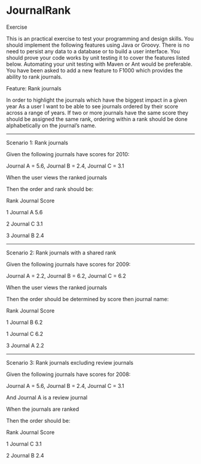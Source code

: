 JournalRank
===========

Exercise

This is an practical exercise to test your programming and design skills. You should implement
the following features using Java or Groovy. There is no need to persist any data to a database
or to build a user interface. You should prove your code works by unit testing it to cover the
features listed below. Automating your unit testing with Maven or Ant would be preferable.
You have been asked to add a new feature to F1000 which provides the ability to rank journals.

Feature: Rank journals

In order to highlight the journals which have the biggest impact in a given year
As a user
I want to be able to see journals ordered by their score across a range of years. If two or more
journals have the same score they should be assigned the same rank, ordering within a rank
should be done alphabetically on the journal’s name.

----------------------------------------------------------------------

Scenario 1: Rank journals

Given the following journals have scores for 2010: 

Journal A = 5.6, Journal B = 2.4, Journal C = 3.1

When the user views the ranked journals

Then the order and rank should be:


Rank Journal Score

1 Journal A 5.6

2 Journal C 3.1

3 Journal B 2.4

----------------------------------------------------------------------

Scenario 2: Rank journals with a shared rank

Given the following journals have scores for 2009:

Journal A = 2.2, Journal B = 6.2, Journal C = 6.2

When the user views the ranked journals

Then the order should be determined by score then journal name:


Rank Journal Score

1 Journal B 6.2

1 Journal C 6.2

3 Journal A 2.2

----------------------------------------------------------------------

Scenario 3: Rank journals excluding review journals

Given the following journals have scores for 2008:

Journal A = 5.6, Journal B = 2.4, Journal C = 3.1

And Journal A is a review journal

When the journals are ranked

Then the order should be:

Rank Journal Score

1 Journal C 3.1

2 Journal B 2.4
